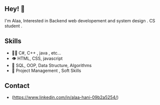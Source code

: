 ## Hey! 👋
I'm Alaa, Interested in Backend web developement and system design .
CS student .

## Skills
- 👨‍💻 C#, C++ , java , etc...
- 👁️ HTML, CSS, javascript
- 💽 SQL, OOP,  Data Structure, Algorithms
- 👥 Project Management , Soft Skills 
  

## Contact
- (https://www.linkedin.com/in/alaa-hani-09b2a5254/)
